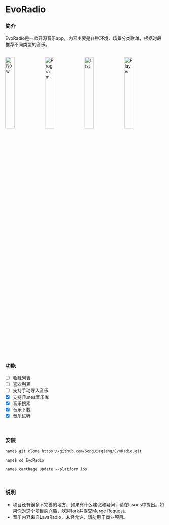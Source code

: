 # EvoRadio
### 简介
<p>EvoRadio是一款开源音乐app，内容主要是各种环境、场景分类歌单，根据时段推荐不同类型的音乐。</p>

<br/>
<img alt="Now" src="https://raw.githubusercontent.com/SongJiaqiang/EvoRadio/master/screenshots/v0.2/01-Now.png" width="24%" />
<img alt="Program" src="https://raw.githubusercontent.com/SongJiaqiang/EvoRadio/master/screenshots/v0.2/02-Programs.png" width="24%" />
<img alt="List" src="https://raw.githubusercontent.com/SongJiaqiang/EvoRadio/master/screenshots/v0.2/03-Songs.png" width="24%" />
<img alt="Player" src="https://raw.githubusercontent.com/SongJiaqiang/EvoRadio/master/screenshots/v0.2/04-Player.png" width="24%" />

<br/>

### 功能
* [ ] 收藏列表
* [ ] 喜欢列表
* [ ] 支持手动导入音乐
* [X] 支持iTunes音乐库
* [X] 音乐搜索
* [x] 音乐下载
* [x] 音乐试听

<br/>

### 安装
```
name$ git clone https://github.com/SongJiaqiang/EvoRadio.git

name$ cd EvoRadio

name$ carthage update --platform ios

```

<br/>

### 说明
* 项目还有很多不完善的地方，如果有什么建议和疑问，请在Issues中提出。如果你对这个项目感兴趣，欢迎fork并提交Merge Request。
* 音乐内容来自LavaRadio，未经允许，请勿用于商业项目。
<br/>
<br/>


